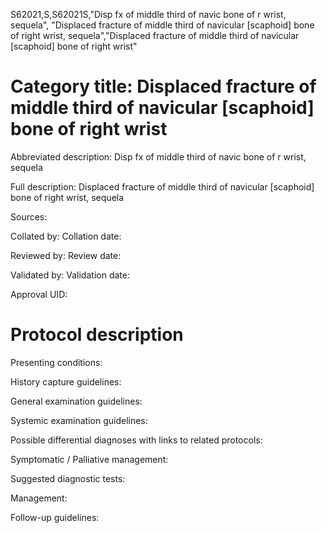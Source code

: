 S62021,S,S62021S,"Disp fx of middle third of navic bone of r wrist, sequela", "Displaced fracture of middle third of navicular [scaphoid] bone of right wrist, sequela","Displaced fracture of middle third of navicular [scaphoid] bone of right wrist"
# Category title: Displaced fracture of middle third of navicular [scaphoid] bone of right wrist

Abbreviated description: Disp fx of middle third of navic bone of r wrist, sequela

Full description: Displaced fracture of middle third of navicular [scaphoid] bone of right wrist, sequela

Sources:

Collated by:
Collation date:

Reviewed by:
Review date:

Validated by:
Validation date:

Approval UID:

# Protocol description

Presenting conditions:

History capture guidelines:

General examination guidelines:

Systemic examination guidelines:

Possible differential diagnoses with links to related protocols:

Symptomatic / Palliative management:

Suggested diagnostic tests:

Management:

Follow-up guidelines:
